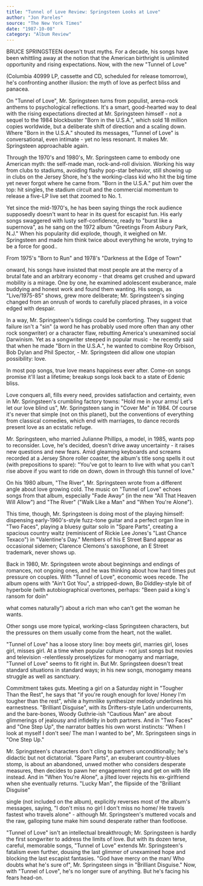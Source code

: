 ```yaml
---
title: "Tunnel of Love Review: Springsteen Looks at Love"
author: "Jon Pareles"
source: "The New York Times"
date: "1987-10-08"
category: "Album Review"
---
```


BRUCE SPRINGSTEEN doesn't trust myths. For a decade, his songs have been whittling away at the notion that the American birthright is unlimited opportunity and rising expectations. Now, with the new "Tunnel of Love"

(Columbia 40999 LP, cassette and CD, scheduled for release tomorrow), he's confronting another illusion: the myth of love as perfect bliss and panacea.

On "Tunnel of Love", Mr. Springsteen turns from populist, arena-rock anthems to psychological reflections. It's a smart, good-hearted way to deal with the rising expectations directed at Mr. Springsteen himself - not a sequel to the 1984 blockbuster "Born in the U.S.A.", which sold 18 million copies worldwide, but a deliberate shift of direction and a scaling down. Where "Born in the U.S.A." shouted its messages, "Tunnel of Love" is conversational, even intimate - yet no less resonant. It makes Mr. Springsteen approachable again.

Through the 1970's and 1980's, Mr. Springsteen came to embody one American myth: the self-made man, rock-and-roll division. Working his way from clubs to stadiums, avoiding flashy pop-star behavior, still showing up in clubs on the Jersey Shore, he's the working-class kid who hit the big time yet never forgot where he came from. "Born in the U.S.A." put him over the top: hit singles, the stadium circuit and the commercial momentum to release a five-LP live set that zoomed to No. 1.

Yet since the mid-1970's, he has been saying things the rock audience supposedly doesn't want to hear in its quest for escapist fun. His early songs swaggered with lusty self-confidence, ready to "burst like a supernova", as he sang on the 1972 album "Greetings From Asbury Park, N.J." When his popularity did explode, though, it weighed on Mr. Springsteen and made him think twice about everything he wrote, trying to be a force for good..

From 1975's "Born to Run" and 1978's "Darkness at the Edge of Town"

onward, his songs have insisted that most people are at the mercy of a brutal fate and an arbitrary economy - that dreams get crushed and upward mobility is a mirage. One by one, he examined adolescent exuberance, male buddying and honest work and found them wanting. His songs, as "Live/1975-85" shows, grew more deliberate; Mr. Springsteen's singing changed from an onrush of words to carefully placed phrases, in a voice edged with despair.

In a way, Mr. Springsteen's tidings could be comforting. They suggest that failure isn't a "sin" (a word he has probably used more often than any other rock songwriter) or a character flaw, rebutting America's unexamined social Darwinism. Yet as a songwriter steeped in popular music - he recently said that when he made "Born in the U.S.A.", he wanted to combine Roy Orbison, Bob Dylan and Phil Spector, - Mr. Springsteen did allow one utopian possibility: love.

In most pop songs, true love means happiness ever after. Come-on songs promise it'll last a lifetime; breakup songs look back to a state of Edenic bliss.

Love conquers all, fills every need, provides satisfaction and certainty, even in Mr. Springsteen's crumbling factory towns: "Hold me in your arms/ Let's let our love blind us", Mr. Springsteen sang in "Cover Me" in 1984. Of course it's never that simple (not on this planet), but the conventions of everything from classical comedies, which end with marriages, to dance records present love as an ecstatic refuge.

Mr. Springsteen, who married Julianne Phillips, a model, in 1985, wants pop to reconsider. Love, he's decided, doesn't drive away uncertainty - it raises new questions and new fears. Amid gleaming keyboards and screams recorded at a Jersey Shore roller coaster, the album's title song spells it out (with prepositions to spare): "You've got to learn to live with what you can't rise above if you want to ride on down, down in through this tunnel of love."

On his 1980 album, "The River", Mr. Springsteen wrote from a different angle about love growing cold. The music on "Tunnel of Love" echoes songs from that album, especially "Fade Away" (in the new "All That Heaven Will Allow") and "The River" ("Walk Like a Man" and "When You're Alone").

This time, though, Mr. Springsteen is doing most of the playing himself: dispensing early-1960's-style fuzz-tone guitar and a perfect organ line in "Two Faces", playing a bluesy guitar solo in "Spare Parts", creating a spacious country waltz (reminiscent of Rickie Lee Jones's "Last Chance Texaco") in "Valentine's Day." Members of his E Street Band appear as occasional sidemen; Clarence Clemons's saxophone, an E Street trademark, never shows up.

Back in 1980, Mr. Springsteen wrote about beginnings and endings of romances, not ongoing ones, and he was thinking about how hard times put pressure on couples. With "Tunnel of Love", economic woes recede. The album opens with "Ain't Got You", a stripped-down, Bo Diddley-style bit of hyperbole (with autobiographical overtones, perhaps: "Been paid a king's ransom for doin"

what comes naturally") about a rich man who can't get the woman he wants.

Other songs use more typical, working-class Springsteen characters, but the pressures on them usually come from the heart, not the wallet.

"Tunnel of Love" has a loose story line: boy meets girl, marries girl, loses girl, misses girl. At a time when popular culture - not just songs but movies and television -relentlessly proselytizes for monogamy and marriage, "Tunnel of Love" seems to fit right in. But Mr. Springsteen doesn't treat standard situations in standard ways; in his new songs, monogamy means struggle as well as sanctuary.

Commitment takes guts. Meeting a girl on a Saturday night in "Tougher Than the Rest", he says that "if you're rough enough for love/ Honey I'm tougher than the rest", while a hymnlike synthesizer melody underlines his earnestness. "Brilliant Disguise", with its Drifters-style Latin undercurrents, and the bare-bones, Woody Guthrie-ish "Cautious Man" are about glimmerings of jealousy and infidelity in both partners. And in "Two Faces" and "One Step Up", the narrator battles his own worst instincts: "When I look at myself I don't see/ The man I wanted to be", Mr. Springsteen sings in "One Step Up."

Mr. Springsteen's characters don't cling to partners unconditionally; he's didactic but not dictatorial. "Spare Parts", an exuberant country-blues stomp, is about an abandoned, unwed mother who considers desperate measures, then decides to pawn her engagement ring and get on with life instead. And in "When You're Alone", a jilted lover rejects his ex-girlfriend when she eventually returns. "Lucky Man", the flipside of the "Brilliant Disguise"

single (not included on the album), explicitly reverses most of the album's messages, saying, "I don't miss no girl I don't miss no home/ He travels fastest who travels alone" - although Mr. Springsteen's muttered vocals and the raw, galloping tune make him sound desperate rather than footloose.

"Tunnel of Love" isn't an intellectual breakthrough; Mr. Springsteen is hardly the first songwriter to address the limits of love. But with its dozen terse, careful, memorable songs, "Tunnel of Love" extends Mr. Springsteen's fatalism even further, dousing the last glimmer of unexamined hope and blocking the last escapist fantasies. "God have mercy on the man/ Who doubts what he's sure of", Mr. Springsteen sings in "Brilliant Disguise." Now, with "Tunnel of Love", he's no longer sure of anything. But he's facing his fears head-on.

